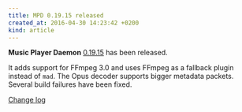 ```yaml
---
title: MPD 0.19.15 released
created_at: 2016-04-30 14:23:42 +0200
kind: article
---
```


**Music Player Daemon**
[0.19.15](/download/mpd/0.19/mpd-0.19.15.tar.xz)
has been released.

It adds support for FFmpeg 3.0 and uses FFmpeg as a fallback plugin
instead of `mad`.  The Opus decoder supports bigger metadata packets.
Several build failures have been fixed.

[Change log](http://git.musicpd.org/cgit/master/mpd.git/plain/NEWS?h=v0.19.15)
